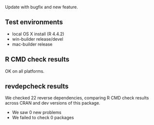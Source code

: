 
Update with bugfix and new feature.

## Test environments

* local OS X install (R 4.4.2)
* win-builder release/devel
* mac-builder release


## R CMD check results

OK on all platforms.


## revdepcheck results

We checked 22 reverse dependencies, comparing R CMD check results across CRAN and dev versions of this package.

 * We saw 0 new problems
 * We failed to check 0 packages


